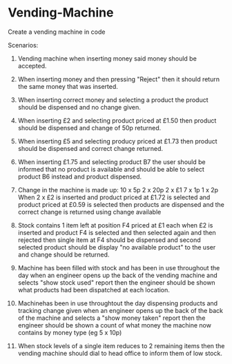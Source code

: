 # Vending-Machine
Create a vending machine in code

Scenarios:

1. Vending machine when inserting money said money should be accepted.

2. When inserting money and then pressing "Reject" then it should return the same money that was inserted.

3. When inserting correct money and selecting a product the product should be dispensed and no change given.

4. When inserting £2 and selecting product priced at £1.50 then product should be dispensed and change of 50p returned.

5. When inserting £5 and selecting producy priced at £1.73 then product should be dispensed and correct change returned.

6. When inserting £1.75 and selecting product B7 the user should be informed that no product is available and should 
be able to select product B6 instead and product dispensed.

7. Change in the machine is made up:
    10 x 5p
    2 x 20p
    2 x £1
    7 x 1p
    1 x 2p
When 2 x £2 is inserted and product priced at £1.72 is selected and product priced at £0.59 is selected then products are dispensed
and the correct change is returned using change available

8. Stock contains 1 item left at position F4 priced at £1 each when £2 is inserted and product F4 is selected and then selected again 
and then rejected then single item at F4 should be dispensed and second selected product should be display "no available product" to
the user and change should be returned.

9. Machine has been filled with stock and has been in use throughout the day when an engineer opens up the back of the vending machine
and selects "show stock used" report then the engineer should be shown what products had been dispatched at each location.

10. Machinehas been in use throughtout the day dispensing products and tracking change given when an engineer opens up the back of the
back of the machine and selects a "show money taken" report then the engineer should be shown a count of what money the machine now
contains by money type (eg 5 x 10p)

11. When stock levels of a single item reduces to 2 remaining items then the vending machine should dial to head office to inform them
of low stock.
